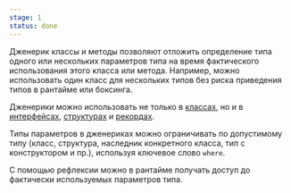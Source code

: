 ```yaml
---
stage: 1
status: done
---
```

Дженерик классы и методы позволяют отложить определение типа одного или нескольких параметров типа на время фактического использования этого класса или метода. Например, можно использовать один класс для нескольких типов без риска приведения типов в рантайме или боксинга.

Дженерики можно использовать не только в [классах](class), но и в [интерфейсах](interface), [структурах](struct) и [рекордах](record).

Типы параметров в дженериках можно ограничивать по допустимому типу (класс, структура, наследник конкретного класса, тип с конструктором и пр.), используя ключевое слово `where`.

С помощью рефлексии можно в рантайме получать доступ до фактически используемых параметров типа.